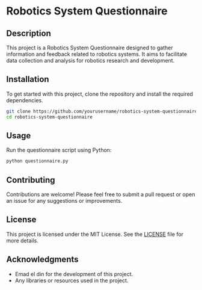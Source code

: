 # Robotics System Questionnaire

## Description
This project is a Robotics System Questionnaire designed to gather information and feedback related to robotics systems. It aims to facilitate data collection and analysis for robotics research and development.

## Installation
To get started with this project, clone the repository and install the required dependencies.

```bash
git clone https://github.com/yourusername/robotics-system-questionnaire.git
cd robotics-system-questionnaire
```

## Usage
Run the questionnaire script using Python:
```bash
python questionnaire.py
```

## Contributing
Contributions are welcome! Please feel free to submit a pull request or open an issue for any suggestions or improvements.

## License
This project is licensed under the MIT License. See the [LICENSE](LICENSE) file for more details.

## Acknowledgments
- Emad el din for the development of this project.
- Any libraries or resources used in the project.
